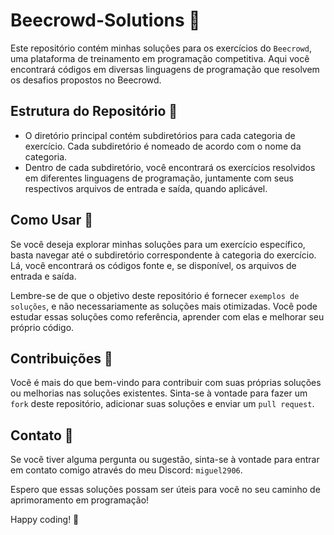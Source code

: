 # Beecrowd-Solutions 🐝

Este repositório contém minhas soluções para os exercícios do `Beecrowd`, uma plataforma de treinamento em programação competitiva. Aqui você encontrará códigos em diversas linguagens de programação que resolvem os desafios propostos no Beecrowd.

## Estrutura do Repositório 📂

- O diretório principal contém subdiretórios para cada categoria de exercício. Cada subdiretório é nomeado de acordo com o nome da categoria.
- Dentro de cada subdiretório, você encontrará os exercícios resolvidos em diferentes linguagens de programação, juntamente com seus respectivos arquivos de entrada e saída, quando aplicável.

## Como Usar 🚀

Se você deseja explorar minhas soluções para um exercício específico, basta navegar até o subdiretório correspondente à categoria do exercício. Lá, você encontrará os códigos fonte e, se disponível, os arquivos de entrada e saída. 

Lembre-se de que o objetivo deste repositório é fornecer `exemplos de soluções`, e não necessariamente as soluções mais otimizadas. Você pode estudar essas soluções como referência, aprender com elas e melhorar seu próprio código.

## Contribuições 🤝

Você é mais do que bem-vindo para contribuir com suas próprias soluções ou melhorias nas soluções existentes. Sinta-se à vontade para fazer um `fork` deste repositório, adicionar suas soluções e enviar um `pull request`.

## Contato 💬

Se você tiver alguma pergunta ou sugestão, sinta-se à vontade para entrar em contato comigo através do meu Discord: `miguel2906`.

Espero que essas soluções possam ser úteis para você no seu caminho de aprimoramento em programação!

Happy coding! 🚀
